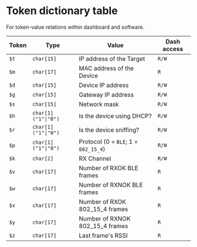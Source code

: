 # Token dictionary table

For token-value relations within dashboard and software.

| Token | Type                   | Value                                | Dash access |
| ----- | ---------------------- | ------------------------------------ | ----------- |
| `$t`  | `char[15]`             | IP address of the Target             | `R/W`       |
| `$m`  | `char[17]`             | MAC address of the Device            | `R`         |
| `$d`  | `char[15]`             | Device IP address                    | `R/W`       |
| `$g`  | `char[15]`             | Gateway IP address                   | `R/W`       |
| `$s`  | `char[15]`             | Network mask                         | `R/W`       |
| `$h`  | `char[1]` `("1"\|"0")` | Is the device using DHCP?            | `R/W`       |
| `$r`  | `char[1]` `("1"\|"0")` | Is the device sniffing?              | `R/W`       |
| `$p`  | `char[1]` `("1"\|"0")` | Protocol (0 = `BLE`; 1 = `802_15_4`) | `R/W`       |
| `$k`  | `char[2]`              | RX Channel                           | `R/W`       |
| `$v`  | `char[17]`             | Number of RXOK BLE frames            | `R`         |
| `$w`  | `char[17]`             | Number of RXNOK BLE frames           | `R`         |
| `$x`  | `char[17]`             | Number of RXOK 802_15_4 frames       | `R`         |
| `$y`  | `char[17]`             | Number of RXNOK 802_15_4 frames      | `R`         |
| `$z`  | `char[17]`             | Last frame's RSSI                    | `R`         |
